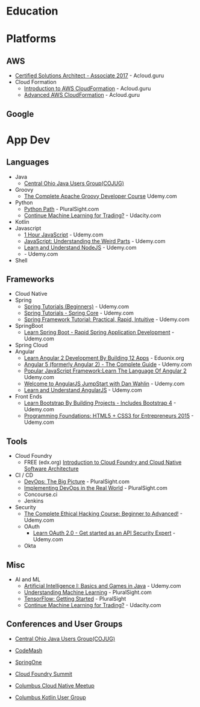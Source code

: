 # Education

# Platforms

## AWS
- [Certified Solutions Architect - Associate 2017](https://acloud.guru/course/aws-certified-solutions-architect-associate/dashboard) - Acloud.guru
- Cloud Formation
  - [Introduction to AWS CloudFormation](https://acloud.guru/course/aws-cloudformation/dashboard) - Acloud.guru
  - [Advanced AWS CloudFormation](https://acloud.guru/course/aws-advanced-cloudformation/dashboard) - Acloud.guru

## Google

# App Dev

## Languages
- Java
  - [Central Ohio Java Users Group(COJUG)](http://cojug.org)
- Groovy
  - [The Complete Apache Groovy Developer Course](https://www.udemy.com/apache-groovy/learn/v4/overview) Udemy.com
- Python
  - [Python Path](https://app.pluralsight.com/paths/skills/python) - PluralSight.com
  - [Continue Machine Learning for Trading?](https://classroom.udacity.com/courses/ud501) - Udacity.com
- Kotlin
- Javascript
  - [1 Hour JavaScript](https://www.udemy.com/1-hour-javascript/learn/v4/overview) - Udemy.com
  - [JavaScript: Understanding the Weird Parts](https://www.udemy.com/understand-javascript/learn/v4/overview) - Udemy.com
  - [Learn and Understand NodeJS](https://www.udemy.com/understand-nodejs/learn/v4/overview) - Udemy.com
  - []() - Udemy.com
- Shell

## Frameworks
- Cloud Native
- Spring
  - [Spring Tutorials (Beginners)](https://www.udemy.com/draft/253036/learn/v4/overview) - Udemy.com
  - [Spring Tutorials - Spring Core](https://www.udemy.com/springcore2/learn/v4/overview) - Udemy.com
  - [Spring Framework Tutorial: Practical, Rapid, Intuitive](https://www.udemy.com/spring-framework-4/learn/v4/overview) - Udemy.com
- SpringBoot
  - [Learn Spring Boot - Rapid Spring Application Development](https://www.udemy.com/spring-boot-intro/learn/v4/overview) - Udemy.com
- Spring Cloud
- Angular
  - [Learn Angular 2 Development By Building 12 Apps](https://www.eduonix.com/dashboard/learn-angular-2-development-by-building-10-apps) - Eduonix.org
  - [Angular 5 (formerly Angular 2) - The Complete Guide](https://www.udemy.com/the-complete-guide-to-angular-2/learn/v4/overview) - Udemy.com
  - [Popular JavaScript Framework:Learn The Language Of Angular 2](https://www.udemy.com/popular-javascript-frameworklearn-the-language-of-angular-2/learn/v4/content) Udemy.com
  - [Welcome to AngularJS JumpStart with Dan Wahlin](https://www.udemy.com/angularjs-jumpstart/learn/v4/overview) - Udemy.com
  - [Learn and Understand AngularJS](https://www.udemy.com/learn-angularjs/learn/v4/overview) - Udemy.com
- Front Ends
  - [Learn Bootstrap By Building Projects - Includes Bootstrap 4](https://www.udemy.com/learn-bootstrap-development-by-building-10-projects/learn/v4/overview) - Udemy.com
  - [Programming Foundations: HTML5 + CSS3 for Entrepreneurs 2015](https://www.udemy.com/html-css-more/learn/v4/overview) - Udemy.com

## Tools
- Cloud Foundry
  - FREE (edx.org) [Introduction to Cloud Foundry and Cloud Native Software Architecture](https://courses.edx.org/courses/course-v1:LinuxFoundationX+LFS132x+1T2017/course/)
- CI / CD
  - [DevOps: The Big Picture](https://app.pluralsight.com/library/courses/devops-big-picture/table-of-contents) - PluralSight.com
  - [Implementing DevOps in the Real World](https://app.pluralsight.com/library/courses/implementing-devops-real-world/table-of-contents) - PluralSight.com
  - Concourse.ci
  - Jenkins
- Security
  - [The Complete Ethical Hacking Course: Beginner to Advanced!](https://www.udemy.com/penetration-testing/learn/v4/overview) - Udemy.com
  - OAuth
    - [Learn OAuth 2.0 - Get started as an API Security Expert](https://www.udemy.com/learn-oauth-2/learn/v4/overview) - Udemy.com
  - Okta
  
## Misc
- AI and ML
  - [Artificial Intelligence I: Basics and Games in Java](https://www.udemy.com/artificial-intelligence-games-in-java/learn/v4/overview) - Udemy.com
  - [Understanding Machine Learning](https://app.pluralsight.com/library/courses/understanding-machine-learning/table-of-contents) - PluralSight.com
  - [TensorFlow: Getting Started](https://app.pluralsight.com/library/courses/tensorflow-getting-started/table-of-contents) - PluralSight
  - [Continue Machine Learning for Trading?](https://classroom.udacity.com/courses/ud501) - Udacity.com

## Conferences and User Groups
- [Central Ohio Java Users Group(COJUG)](http://cojug.org)
- [CodeMash](http://codemash.org)
- [SpringOne](https://springoneplatform.io/)
- [Cloud Foundry Summit](https://www.cloudfoundry.org/events/)

- [Columbus Cloud Native Meetup](https://www.meetup.com/Columbus-Cloud-Native-Meetup/)
- [Columbus Kotlin User Group](https://www.meetup.com/Columbus-Kotlin-User-Group/)
